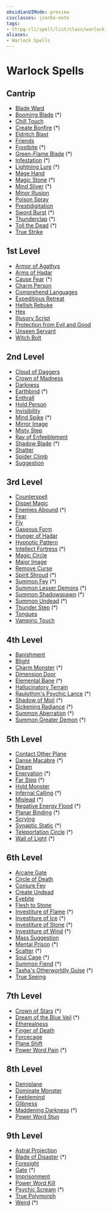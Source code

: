 ```yaml
---
obsidianUIMode: preview
cssclasses: json5e-note
tags:
- ttrpg-cli/spell/list/class/warlock
aliases:
- Warlock Spells
---
```

# Warlock Spells

## Cantrip

- [Blade Ward](/3-Mechanics/CLI/Compendium/spells/blade-ward.md "PHB")
- [Booming Blade](/3-Mechanics/CLI/Compendium/spells/booming-blade-tce.md "TCE") (\*)
- [Chill Touch](/3-Mechanics/CLI/Compendium/spells/chill-touch.md "PHB")
- [Create Bonfire](/3-Mechanics/CLI/Compendium/spells/create-bonfire-xge.md "XGE") (\*)
- [Eldritch Blast](/3-Mechanics/CLI/Compendium/spells/eldritch-blast.md "PHB")
- [Friends](/3-Mechanics/CLI/Compendium/spells/friends.md "PHB")
- [Frostbite](/3-Mechanics/CLI/Compendium/spells/frostbite-xge.md "XGE") (\*)
- [Green-Flame Blade](/3-Mechanics/CLI/Compendium/spells/green-flame-blade-tce.md "TCE") (\*)
- [Infestation](/3-Mechanics/CLI/Compendium/spells/infestation-xge.md "XGE") (\*)
- [Lightning Lure](/3-Mechanics/CLI/Compendium/spells/lightning-lure-tce.md "TCE") (\*)
- [Mage Hand](/3-Mechanics/CLI/Compendium/spells/mage-hand.md "PHB")
- [Magic Stone](/3-Mechanics/CLI/Compendium/spells/magic-stone-xge.md "XGE") (\*)
- [Mind Sliver](/3-Mechanics/CLI/Compendium/spells/mind-sliver-tce.md "TCE") (\*)
- [Minor Illusion](/3-Mechanics/CLI/Compendium/spells/minor-illusion.md "PHB")
- [Poison Spray](/3-Mechanics/CLI/Compendium/spells/poison-spray.md "PHB")
- [Prestidigitation](/3-Mechanics/CLI/Compendium/spells/prestidigitation.md "PHB")
- [Sword Burst](/3-Mechanics/CLI/Compendium/spells/sword-burst-tce.md "TCE") (\*)
- [Thunderclap](/3-Mechanics/CLI/Compendium/spells/thunderclap-xge.md "XGE") (\*)
- [Toll the Dead](/3-Mechanics/CLI/Compendium/spells/toll-the-dead-xge.md "XGE") (\*)
- [True Strike](/3-Mechanics/CLI/Compendium/spells/true-strike.md "PHB")

## 1st Level

- [Armor of Agathys](/3-Mechanics/CLI/Compendium/spells/armor-of-agathys.md "PHB")
- [Arms of Hadar](/3-Mechanics/CLI/Compendium/spells/arms-of-hadar.md "PHB")
- [Cause Fear](/3-Mechanics/CLI/Compendium/spells/cause-fear-xge.md "XGE") (\*)
- [Charm Person](/3-Mechanics/CLI/Compendium/spells/charm-person.md "PHB")
- [Comprehend Languages](/3-Mechanics/CLI/Compendium/spells/comprehend-languages.md "PHB")
- [Expeditious Retreat](/3-Mechanics/CLI/Compendium/spells/expeditious-retreat.md "PHB")
- [Hellish Rebuke](/3-Mechanics/CLI/Compendium/spells/hellish-rebuke.md "PHB")
- [Hex](/3-Mechanics/CLI/Compendium/spells/hex.md "PHB")
- [Illusory Script](/3-Mechanics/CLI/Compendium/spells/illusory-script.md "PHB")
- [Protection from Evil and Good](/3-Mechanics/CLI/Compendium/spells/protection-from-evil-and-good.md "PHB")
- [Unseen Servant](/3-Mechanics/CLI/Compendium/spells/unseen-servant.md "PHB")
- [Witch Bolt](/3-Mechanics/CLI/Compendium/spells/witch-bolt.md "PHB")

## 2nd Level

- [Cloud of Daggers](/3-Mechanics/CLI/Compendium/spells/cloud-of-daggers.md "PHB")
- [Crown of Madness](/3-Mechanics/CLI/Compendium/spells/crown-of-madness.md "PHB")
- [Darkness](/3-Mechanics/CLI/Compendium/spells/darkness.md "PHB")
- [Earthbind](/3-Mechanics/CLI/Compendium/spells/earthbind-xge.md "XGE") (\*)
- [Enthrall](/3-Mechanics/CLI/Compendium/spells/enthrall.md "PHB")
- [Hold Person](/3-Mechanics/CLI/Compendium/spells/hold-person.md "PHB")
- [Invisibility](/3-Mechanics/CLI/Compendium/spells/invisibility.md "PHB")
- [Mind Spike](/3-Mechanics/CLI/Compendium/spells/mind-spike-xge.md "XGE") (\*)
- [Mirror Image](/3-Mechanics/CLI/Compendium/spells/mirror-image.md "PHB")
- [Misty Step](/3-Mechanics/CLI/Compendium/spells/misty-step.md "PHB")
- [Ray of Enfeeblement](/3-Mechanics/CLI/Compendium/spells/ray-of-enfeeblement.md "PHB")
- [Shadow Blade](/3-Mechanics/CLI/Compendium/spells/shadow-blade-xge.md "XGE") (\*)
- [Shatter](/3-Mechanics/CLI/Compendium/spells/shatter.md "PHB")
- [Spider Climb](/3-Mechanics/CLI/Compendium/spells/spider-climb.md "PHB")
- [Suggestion](/3-Mechanics/CLI/Compendium/spells/suggestion.md "PHB")

## 3rd Level

- [Counterspell](/3-Mechanics/CLI/Compendium/spells/counterspell.md "PHB")
- [Dispel Magic](/3-Mechanics/CLI/Compendium/spells/dispel-magic.md "PHB")
- [Enemies Abound](/3-Mechanics/CLI/Compendium/spells/enemies-abound-xge.md "XGE") (\*)
- [Fear](/3-Mechanics/CLI/Compendium/spells/fear.md "PHB")
- [Fly](/3-Mechanics/CLI/Compendium/spells/fly.md "PHB")
- [Gaseous Form](/3-Mechanics/CLI/Compendium/spells/gaseous-form.md "PHB")
- [Hunger of Hadar](/3-Mechanics/CLI/Compendium/spells/hunger-of-hadar.md "PHB")
- [Hypnotic Pattern](/3-Mechanics/CLI/Compendium/spells/hypnotic-pattern.md "PHB")
- [Intellect Fortress](/3-Mechanics/CLI/Compendium/spells/intellect-fortress-tce.md "TCE") (\*)
- [Magic Circle](/3-Mechanics/CLI/Compendium/spells/magic-circle.md "PHB")
- [Major Image](/3-Mechanics/CLI/Compendium/spells/major-image.md "PHB")
- [Remove Curse](/3-Mechanics/CLI/Compendium/spells/remove-curse.md "PHB")
- [Spirit Shroud](/3-Mechanics/CLI/Compendium/spells/spirit-shroud-tce.md "TCE") (\*)
- [Summon Fey](/3-Mechanics/CLI/Compendium/spells/summon-fey-tce.md "TCE") (\*)
- [Summon Lesser Demons](/3-Mechanics/CLI/Compendium/spells/summon-lesser-demons-xge.md "XGE") (\*)
- [Summon Shadowspawn](/3-Mechanics/CLI/Compendium/spells/summon-shadowspawn-tce.md "TCE") (\*)
- [Summon Undead](/3-Mechanics/CLI/Compendium/spells/summon-undead-tce.md "TCE") (\*)
- [Thunder Step](/3-Mechanics/CLI/Compendium/spells/thunder-step-xge.md "XGE") (\*)
- [Tongues](/3-Mechanics/CLI/Compendium/spells/tongues.md "PHB")
- [Vampiric Touch](/3-Mechanics/CLI/Compendium/spells/vampiric-touch.md "PHB")

## 4th Level

- [Banishment](/3-Mechanics/CLI/Compendium/spells/banishment.md "PHB")
- [Blight](/3-Mechanics/CLI/Compendium/spells/blight.md "PHB")
- [Charm Monster](/3-Mechanics/CLI/Compendium/spells/charm-monster-xge.md "XGE") (\*)
- [Dimension Door](/3-Mechanics/CLI/Compendium/spells/dimension-door.md "PHB")
- [Elemental Bane](/3-Mechanics/CLI/Compendium/spells/elemental-bane-xge.md "XGE") (\*)
- [Hallucinatory Terrain](/3-Mechanics/CLI/Compendium/spells/hallucinatory-terrain.md "PHB")
- [Raulothim's Psychic Lance](/3-Mechanics/CLI/Compendium/spells/raulothims-psychic-lance-ftd.md "FTD") (\*)
- [Shadow of Moil](/3-Mechanics/CLI/Compendium/spells/shadow-of-moil-xge.md "XGE") (\*)
- [Sickening Radiance](/3-Mechanics/CLI/Compendium/spells/sickening-radiance-xge.md "XGE") (\*)
- [Summon Aberration](/3-Mechanics/CLI/Compendium/spells/summon-aberration-tce.md "TCE") (\*)
- [Summon Greater Demon](/3-Mechanics/CLI/Compendium/spells/summon-greater-demon-xge.md "XGE") (\*)

## 5th Level

- [Contact Other Plane](/3-Mechanics/CLI/Compendium/spells/contact-other-plane.md "PHB")
- [Danse Macabre](/3-Mechanics/CLI/Compendium/spells/danse-macabre-xge.md "XGE") (\*)
- [Dream](/3-Mechanics/CLI/Compendium/spells/dream.md "PHB")
- [Enervation](/3-Mechanics/CLI/Compendium/spells/enervation-xge.md "XGE") (\*)
- [Far Step](/3-Mechanics/CLI/Compendium/spells/far-step-xge.md "XGE") (\*)
- [Hold Monster](/3-Mechanics/CLI/Compendium/spells/hold-monster.md "PHB")
- [Infernal Calling](/3-Mechanics/CLI/Compendium/spells/infernal-calling-xge.md "XGE") (\*)
- [Mislead](/3-Mechanics/CLI/Compendium/spells/mislead.md "PHB") (\*)
- [Negative Energy Flood](/3-Mechanics/CLI/Compendium/spells/negative-energy-flood-xge.md "XGE") (\*)
- [Planar Binding](/3-Mechanics/CLI/Compendium/spells/planar-binding.md "PHB") (\*)
- [Scrying](/3-Mechanics/CLI/Compendium/spells/scrying.md "PHB")
- [Synaptic Static](/3-Mechanics/CLI/Compendium/spells/synaptic-static-xge.md "XGE") (\*)
- [Teleportation Circle](/3-Mechanics/CLI/Compendium/spells/teleportation-circle.md "PHB") (\*)
- [Wall of Light](/3-Mechanics/CLI/Compendium/spells/wall-of-light-xge.md "XGE") (\*)

## 6th Level

- [Arcane Gate](/3-Mechanics/CLI/Compendium/spells/arcane-gate.md "PHB")
- [Circle of Death](/3-Mechanics/CLI/Compendium/spells/circle-of-death.md "PHB")
- [Conjure Fey](/3-Mechanics/CLI/Compendium/spells/conjure-fey.md "PHB")
- [Create Undead](/3-Mechanics/CLI/Compendium/spells/create-undead.md "PHB")
- [Eyebite](/3-Mechanics/CLI/Compendium/spells/eyebite.md "PHB")
- [Flesh to Stone](/3-Mechanics/CLI/Compendium/spells/flesh-to-stone.md "PHB")
- [Investiture of Flame](/3-Mechanics/CLI/Compendium/spells/investiture-of-flame-xge.md "XGE") (\*)
- [Investiture of Ice](/3-Mechanics/CLI/Compendium/spells/investiture-of-ice-xge.md "XGE") (\*)
- [Investiture of Stone](/3-Mechanics/CLI/Compendium/spells/investiture-of-stone-xge.md "XGE") (\*)
- [Investiture of Wind](/3-Mechanics/CLI/Compendium/spells/investiture-of-wind-xge.md "XGE") (\*)
- [Mass Suggestion](/3-Mechanics/CLI/Compendium/spells/mass-suggestion.md "PHB")
- [Mental Prison](/3-Mechanics/CLI/Compendium/spells/mental-prison-xge.md "XGE") (\*)
- [Scatter](/3-Mechanics/CLI/Compendium/spells/scatter-xge.md "XGE") (\*)
- [Soul Cage](/3-Mechanics/CLI/Compendium/spells/soul-cage-xge.md "XGE") (\*)
- [Summon Fiend](/3-Mechanics/CLI/Compendium/spells/summon-fiend-tce.md "TCE") (\*)
- [Tasha's Otherworldly Guise](/3-Mechanics/CLI/Compendium/spells/tashas-otherworldly-guise-tce.md "TCE") (\*)
- [True Seeing](/3-Mechanics/CLI/Compendium/spells/true-seeing.md "PHB")

## 7th Level

- [Crown of Stars](/3-Mechanics/CLI/Compendium/spells/crown-of-stars-xge.md "XGE") (\*)
- [Dream of the Blue Veil](/3-Mechanics/CLI/Compendium/spells/dream-of-the-blue-veil-tce.md "TCE") (\*)
- [Etherealness](/3-Mechanics/CLI/Compendium/spells/etherealness.md "PHB")
- [Finger of Death](/3-Mechanics/CLI/Compendium/spells/finger-of-death.md "PHB")
- [Forcecage](/3-Mechanics/CLI/Compendium/spells/forcecage.md "PHB")
- [Plane Shift](/3-Mechanics/CLI/Compendium/spells/plane-shift.md "PHB")
- [Power Word Pain](/3-Mechanics/CLI/Compendium/spells/power-word-pain-xge.md "XGE") (\*)

## 8th Level

- [Demiplane](/3-Mechanics/CLI/Compendium/spells/demiplane.md "PHB")
- [Dominate Monster](/3-Mechanics/CLI/Compendium/spells/dominate-monster.md "PHB")
- [Feeblemind](/3-Mechanics/CLI/Compendium/spells/feeblemind.md "PHB")
- [Glibness](/3-Mechanics/CLI/Compendium/spells/glibness.md "PHB")
- [Maddening Darkness](/3-Mechanics/CLI/Compendium/spells/maddening-darkness-xge.md "XGE") (\*)
- [Power Word Stun](/3-Mechanics/CLI/Compendium/spells/power-word-stun.md "PHB")

## 9th Level

- [Astral Projection](/3-Mechanics/CLI/Compendium/spells/astral-projection.md "PHB")
- [Blade of Disaster](/3-Mechanics/CLI/Compendium/spells/blade-of-disaster-tce.md "TCE") (\*)
- [Foresight](/3-Mechanics/CLI/Compendium/spells/foresight.md "PHB")
- [Gate](/3-Mechanics/CLI/Compendium/spells/gate.md "PHB") (\*)
- [Imprisonment](/3-Mechanics/CLI/Compendium/spells/imprisonment.md "PHB")
- [Power Word Kill](/3-Mechanics/CLI/Compendium/spells/power-word-kill.md "PHB")
- [Psychic Scream](/3-Mechanics/CLI/Compendium/spells/psychic-scream-xge.md "XGE") (\*)
- [True Polymorph](/3-Mechanics/CLI/Compendium/spells/true-polymorph.md "PHB")
- [Weird](/3-Mechanics/CLI/Compendium/spells/weird.md "PHB") (\*)